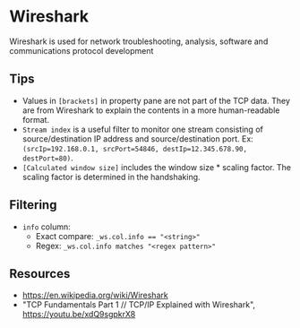 # Wireshark

Wireshark is used for network troubleshooting, analysis, software and communications protocol development

## Tips
- Values in `[brackets]` in property pane are not part of the TCP data. They are from Wireshark to explain the contents in a more human-readable format.
- `Stream index` is a useful filter to monitor one stream consisting of source/destination IP address and source/destination port. Ex: `(srcIp=192.168.0.1, srcPort=54846, destIp=12.345.678.90, destPort=80)`.
- `[Calculated window size]` includes the window size * scaling factor. The scaling factor is determined in the handshaking.

## Filtering
- `info` column:
    - Exact compare: `_ws.col.info == "<string>"`
    - Regex: `_ws.col.info matches "<regex pattern>"`

## Resources
- https://en.wikipedia.org/wiki/Wireshark
- "TCP Fundamentals Part 1 // TCP/IP Explained with Wireshark", https://youtu.be/xdQ9sgpkrX8

